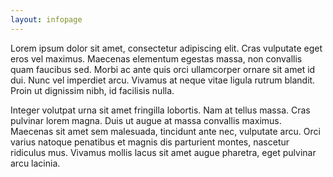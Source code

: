 ```yaml
---
layout: infopage
---
```

Lorem ipsum dolor sit amet, consectetur adipiscing elit. Cras vulputate eget eros vel maximus. Maecenas elementum egestas massa, non convallis quam faucibus sed. Morbi ac ante quis orci ullamcorper ornare sit amet id dui. Nunc vel imperdiet arcu. Vivamus at neque vitae ligula rutrum blandit. Proin ut dignissim nibh, id facilisis nulla. 

Integer volutpat urna sit amet fringilla lobortis. Nam at tellus massa. Cras pulvinar lorem magna. Duis ut augue at massa convallis maximus. Maecenas sit amet sem malesuada, tincidunt ante nec, vulputate arcu. Orci varius natoque penatibus et magnis dis parturient montes, nascetur ridiculus mus. Vivamus mollis lacus sit amet augue pharetra, eget pulvinar arcu lacinia. 